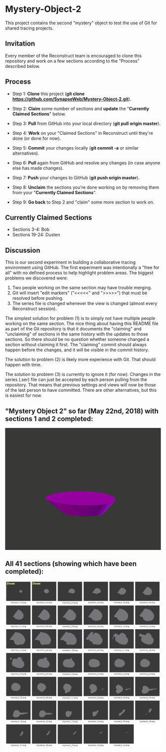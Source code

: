 # Mystery-Object-2
This project contains the second "mystery" object to test the use of Git for shared tracing projects.

## Invitation
Every member of the Reconstruct team is encouraged to clone this repository and work on a few sections according to the "Process" described below.

## Process

* Step 1: **Clone** this project (**git clone https://github.com/SynapseWeb/Mystery-Object-2.git**).

* Step 2: **Claim** some number of sections and **update** the "**Currently Claimed Sections**" below.

* Step 3: **Pull** from GitHub into your local directory (**git pull origin master**).

* Step 4: **Work** on your "Claimed Sections" in Reconstruct until they're done (or done for now).

* Step 5: **Commit** your changes locally (**git commit -a** or similar alternatives).

* Step 6: **Pull** again from GitHub and resolve any changes (in case anyone else has made changes).

* Step 7: **Push** your changes to GitHub (**git push origin master**).

* Step 8: **Unclaim** the sections you're done working on by removing them from your "**Currently Claimed Sections**".

* Step 9: **Go back** to Step 2 and "claim" some more section to work on.

## Currently Claimed Sections

* Sections 3-4: Bob
* Sections 19-24: Dusten

## Discussion

This is our second experiment in building a collaborative tracing environment using GitHub. The first experiment was intentionally a "free for all" with no defined process to help highlight problem areas. The biggest problems we discovered were:

1. Two people working on the same section may have trouble merging.
2. Git will insert "edit markers" ("<<<<<" and ">>>>>") that must be resolved before pushing.
3. The series file is changed whenever the view is changed (almost every Reconstruct session).

The simplest solution for problem (1) is to simply not have multiple people working on the same section. The nice thing about having this README file as part of the Git repository is that it documents the "claiming" and "unclaiming" of sections in the same history with the updates to those sections. So there should be no question whether someone changed a section without claiming it first. The "claiming" commit should always happen before the changes, and it will be visible in the commit history.

The solution to problem (2) is likely more experience with Git. That should happen with time.

The solution to problem (3) is currently to ignore it (for now). Changes in the series (.ser) file can just be accepted by each person pulling from the repository. That means that previous settings and views will now be those of the last person to have committed. There are other alternatives, but this is easiest for now.


## "Mystery Object 2" so far (May 22nd, 2018) with sections 1 and 2 completed:
![Animation](docs/animation.gif?raw=true "Animation")

## All 41 sections (showing which have been completed):
![CompletedFrames](docs/All_Frames.png?raw=true "CompletedFrames")
